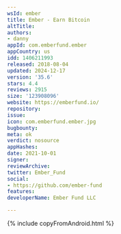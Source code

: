 ```yaml
---
wsId: ember
title: Ember - Earn Bitcoin
altTitle: 
authors:
- danny
appId: com.emberfund.ember
appCountry: us
idd: 1406211993
released: 2018-08-04
updated: 2024-12-17
version: '35.6'
stars: 4.4
reviews: 2915
size: '123908096'
website: https://emberfund.io/
repository: 
issue: 
icon: com.emberfund.ember.jpg
bugbounty: 
meta: ok
verdict: nosource
appHashes: 
date: 2021-10-01
signer: 
reviewArchive: 
twitter: Ember_Fund
social:
- https://github.com/ember-fund
features: 
developerName: Ember Fund LLC

---
```


{% include copyFromAndroid.html %}
